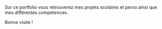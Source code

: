 Sur ce portfolio vous retrouverez mes projets scolaires et perso ainsi que mes différentes compétences.

Bonne visite !

